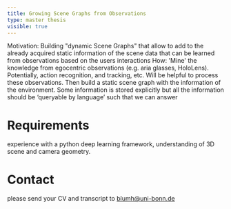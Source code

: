 ```yaml
---
title: Growing Scene Graphs from Observations
type: master thesis
visible: true
---
```

Motivation: Building "dynamic Scene Graphs" that allow to add to the already acquired static information of the scene data that can be learned from observations based on the users interactions How: 'Mine' the knowledge from egocentric observations (e.g. aria glasses, HoloLens). Potentially, action recognition, and tracking, etc. Will be helpful to process these observations. Then build a static scene graph with the information of the environment. Some information is stored explicitly but all the information should be ‘queryable by language’ such that we can answer

# Requirements

experience with a python deep learning framework, understanding of 3D scene and camera geometry.

# Contact

please send your CV and transcript to [blumh@uni-bonn.de](mailto:blumh@uni-bonn.de)